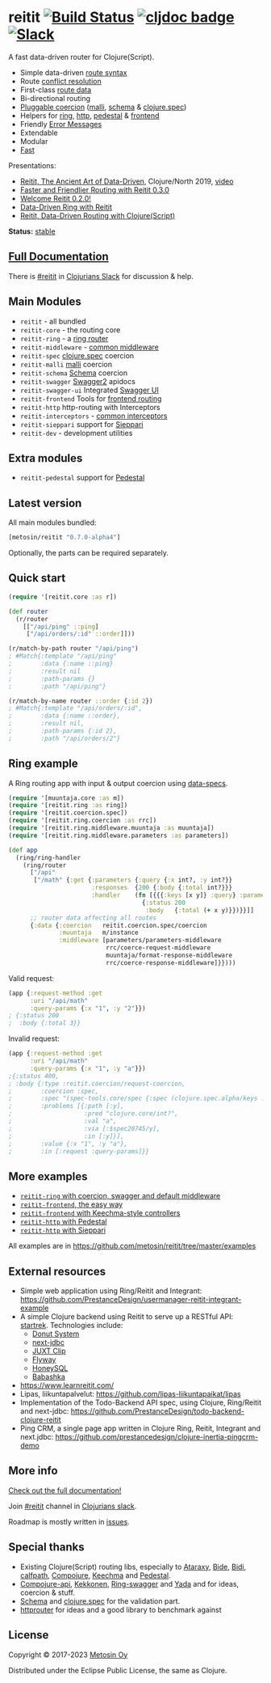 # reitit [![Build Status](https://github.com/metosin/reitit/workflows/testsuite/badge.svg)](https://github.com/metosin/reitit/actions?query=workflow%3Atestsuite) [![cljdoc badge](https://cljdoc.org/badge/metosin/reitit)](https://cljdoc.org/jump/release/metosin/reitit) [![Slack](https://img.shields.io/badge/clojurians-reitit-blue.svg?logo=slack)](https://clojurians.slack.com/messages/reitit/)

A fast data-driven router for Clojure(Script).

* Simple data-driven [route syntax](https://cljdoc.org/d/metosin/reitit/CURRENT/doc/basics/route-syntax/)
* Route [conflict resolution](https://cljdoc.org/d/metosin/reitit/CURRENT/doc/basics/route-conflicts/)
* First-class [route data](https://cljdoc.org/d/metosin/reitit/CURRENT/doc/basics/route-data/)
* Bi-directional routing
* [Pluggable coercion](https://cljdoc.org/d/metosin/reitit/CURRENT/doc/coercion/coercion-explained) ([malli](https://github.com/metosin/malli), [schema](https://github.com/plumatic/schema) & [clojure.spec](https://clojure.org/about/spec))
* Helpers for [ring](https://cljdoc.org/d/metosin/reitit/CURRENT/doc/ring/ring-router), [http](https://cljdoc.org/d/metosin/reitit/CURRENT/doc/http/interceptors/), [pedestal](https://cljdoc.org/d/metosin/reitit/CURRENT/doc/http/pedestal/) & [frontend](https://cljdoc.org/d/metosin/reitit/CURRENT/doc/frontend/basics/)
* Friendly [Error Messages](https://cljdoc.org/d/metosin/reitit/CURRENT/doc/basics/error-messages/)
* Extendable
* Modular
* [Fast](https://cljdoc.org/d/metosin/reitit/CURRENT/doc/misc/performance)

Presentations:
* [Reitit, The Ancient Art of Data-Driven](https://www.slideshare.net/mobile/metosin/reitit-clojurenorth-2019-141438093), Clojure/North 2019, [video](https://youtu.be/cSntRGAjPiM)
* [Faster and Friendlier Routing with Reitit 0.3.0](https://www.metosin.fi/blog/faster-and-friendlier-routing-with-reitit030/)
* [Welcome Reitit 0.2.0!](https://www.metosin.fi/blog/reitit020/)
* [Data-Driven Ring with Reitit](https://www.metosin.fi/blog/reitit-ring/)
* [Reitit, Data-Driven Routing with Clojure(Script)](https://www.metosin.fi/blog/reitit/)

**Status:** [stable](https://github.com/metosin/open-source#project-lifecycle-model)

## [Full Documentation](https://cljdoc.org/d/metosin/reitit/CURRENT)

There is [#reitit](https://clojurians.slack.com/messages/reitit/) in [Clojurians Slack](http://clojurians.net/) for discussion & help.

## Main Modules

* `reitit` - all bundled
* `reitit-core` - the routing core
* `reitit-ring` - a [ring router](https://cljdoc.org/d/metosin/reitit/CURRENT/doc/ring/ring/)
* `reitit-middleware` - [common middleware](https://cljdoc.org/d/metosin/reitit/CURRENT/doc/ring/default-middleware/)
* `reitit-spec` [clojure.spec](https://clojure.org/about/spec) coercion
* `reitit-malli` [malli](https://github.com/metosin/malli) coercion
* `reitit-schema` [Schema](https://github.com/plumatic/schema) coercion
* `reitit-swagger` [Swagger2](https://swagger.io/) apidocs
* `reitit-swagger-ui` Integrated [Swagger UI](https://github.com/swagger-api/swagger-ui)
* `reitit-frontend` Tools for [frontend routing]((https://cljdoc.org/d/metosin/reitit/CURRENT/doc/frontend/basics/))
* `reitit-http` http-routing with Interceptors
* `reitit-interceptors` - [common interceptors](https://cljdoc.org/d/metosin/reitit/CURRENT/doc/http/default-interceptors/)
* `reitit-sieppari` support for [Sieppari](https://github.com/metosin/sieppari)
* `reitit-dev` - development utilities

## Extra modules

* `reitit-pedestal` support for [Pedestal](http://pedestal.io)

## Latest version

All main modules bundled:

```clj
[metosin/reitit "0.7.0-alpha4"]
```

Optionally, the parts can be required separately.

## Quick start

```clj
(require '[reitit.core :as r])

(def router
  (r/router
    [["/api/ping" ::ping]
     ["/api/orders/:id" ::order]]))

(r/match-by-path router "/api/ping")
; #Match{:template "/api/ping"
;        :data {:name ::ping}
;        :result nil
;        :path-params {}
;        :path "/api/ping"}

(r/match-by-name router ::order {:id 2})
; #Match{:template "/api/orders/:id",
;        :data {:name ::order},
;        :result nil,
;        :path-params {:id 2},
;        :path "/api/orders/2"}
```

## Ring example

A Ring routing app with input & output coercion using [data-specs](https://github.com/metosin/spec-tools/blob/master/README.md#data-specs).

```clj
(require '[muuntaja.core :as m])
(require '[reitit.ring :as ring])
(require '[reitit.coercion.spec])
(require '[reitit.ring.coercion :as rrc])
(require '[reitit.ring.middleware.muuntaja :as muuntaja])
(require '[reitit.ring.middleware.parameters :as parameters])

(def app
  (ring/ring-handler
    (ring/router
      ["/api"
       ["/math" {:get {:parameters {:query {:x int?, :y int?}}
                       :responses  {200 {:body {:total int?}}}
                       :handler    (fn [{{{:keys [x y]} :query} :parameters}]
                                     {:status 200
                                      :body   {:total (+ x y)}})}}]]
      ;; router data affecting all routes
      {:data {:coercion   reitit.coercion.spec/coercion
              :muuntaja   m/instance
              :middleware [parameters/parameters-middleware
                           rrc/coerce-request-middleware
                           muuntaja/format-response-middleware
                           rrc/coerce-response-middleware]}})))
```

Valid request:

```clj
(app {:request-method :get
      :uri "/api/math"
      :query-params {:x "1", :y "2"}})
; {:status 200
;  :body {:total 3}}
```

Invalid request:

```clj
(app {:request-method :get
      :uri "/api/math"
      :query-params {:x "1", :y "a"}})
;{:status 400,
; :body {:type :reitit.coercion/request-coercion,
;        :coercion :spec,
;        :spec "(spec-tools.core/spec {:spec (clojure.spec.alpha/keys :req-un [:$spec20745/x :$spec20745/y]), :type :map, :keys #{:y :x}, :keys/req #{:y :x}})",
;        :problems [{:path [:y],
;                    :pred "clojure.core/int?",
;                    :val "a",
;                    :via [:$spec20745/y],
;                    :in [:y]}],
;        :value {:x "1", :y "a"},
;        :in [:request :query-params]}}
```

## More examples

* [`reitit-ring` with coercion, swagger and default middleware](https://github.com/metosin/reitit/blob/master/examples/ring-malli-swagger/src/example/server.clj)
* [`reitit-frontend`, the easy way](https://github.com/metosin/reitit/blob/master/examples/frontend/src/frontend/core.cljs)
* [`reitit-frontend` with Keechma-style controllers](https://github.com/metosin/reitit/blob/master/examples/frontend-controllers/src/frontend/core.cljs)
* [`reitit-http` with Pedestal](https://github.com/metosin/reitit/blob/master/examples/pedestal/src/example/server.clj)
* [`reitit-http` with Sieppari](https://github.com/metosin/reitit/blob/master/examples/http/src/example/server.clj)

All examples are in https://github.com/metosin/reitit/tree/master/examples

## External resources
* Simple web application using Ring/Reitit and Integrant: https://github.com/PrestanceDesign/usermanager-reitit-integrant-example
* A simple Clojure backend using Reitit to serve up a RESTful API: [startrek](https://github.com/dharrigan/startrek). Technologies include:
    * [Donut System](https://github.com/donut-party/system)
    * [next-jdbc](https://github.com/seancorfield/next-jdbc)
    * [JUXT Clip](https://github.com/juxt/clip)
    * [Flyway](https://github.com/flyway/flyway)
    * [HoneySQL](https://github.com/seancorfield/honeysql)
    * [Babashka](https://babashka.org)
* https://www.learnreitit.com/
* Lipas, liikuntapalvelut: https://github.com/lipas-liikuntapaikat/lipas
* Implementation of the Todo-Backend API spec, using Clojure, Ring/Reitit and next-jdbc: https://github.com/PrestanceDesign/todo-backend-clojure-reitit
* Ping CRM, a single page app written in Clojure Ring, Reitit, Integrant and next.jdbc: https://github.com/prestancedesign/clojure-inertia-pingcrm-demo

## More info

[Check out the full documentation!](https://cljdoc.org/d/metosin/reitit/CURRENT/)

Join [#reitit](https://clojurians.slack.com/messages/reitit/) channel in [Clojurians slack](http://clojurians.net/).

Roadmap is mostly written in [issues](https://github.com/metosin/reitit/issues).

## Special thanks

* Existing Clojure(Script) routing libs, especially to
[Ataraxy](https://github.com/weavejester/ataraxy), [Bide](https://github.com/funcool/bide), [Bidi](https://github.com/juxt/bidi), [calfpath](https://github.com/ikitommi/calfpath), [Compojure](https://github.com/weavejester/compojure), [Keechma](https://keechma.com/) and
[Pedestal](https://github.com/pedestal/pedestal/tree/master/route).
* [Compojure-api](https://github.com/metosin/compojure-api), [Kekkonen](https://github.com/metosin/kekkonen), [Ring-swagger](https://github.com/metosin/ring-swagger) and [Yada](https://github.com/juxt/yada) and for ideas, coercion & stuff.
* [Schema](https://github.com/plumatic/schema) and [clojure.spec](https://clojure.org/about/spec) for the validation part.
* [httprouter](https://github.com/julienschmidt/httprouter) for ideas and a good library to benchmark against

## License

Copyright © 2017-2023 [Metosin Oy](http://www.metosin.fi)

Distributed under the Eclipse Public License, the same as Clojure.
